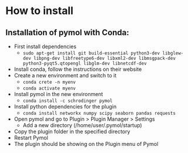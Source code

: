 # How to install
 
## Installation of pymol with Conda:

- First install dependencies 
  - `sudo apt-get install git build-essential python3-dev libglew-dev libpng-dev libfreetype6-dev libxml2-dev libmsgpack-dev python3-pyqt5.qtopengl libglm-dev libnetcdf-dev`
- Install conda, follow the instructions on their website
- Create a new environment and switch to it
  - `conda crete -n myenv`
  - `conda activate myenv`
- Install pymol in the new environment
  - `conda install -c schrodinger pymol`
- Install python dependencies for the plugin
  - `conda install networkx numpy scipy seaborn pandas requests`
- Open pymol and go to Plugin > Plugin Manager > Settings
  - Add a new directory (/home/user/.pymol/startup)
- Copy the plugin folder in the specified directory
- Restart Pymol
- The plugin should be showing on the Plugin menu of Pymol
